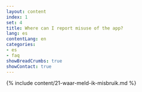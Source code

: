 ```yaml
---
layout: content
index: 1
set: 4
title: Where can I report misuse of the app? 
lang: es
contentLang: en
categories:
- es
- faq
showBreadCrumbs: true
showContact: true
---
```

{% include content/21-waar-meld-ik-misbruik.md %}
